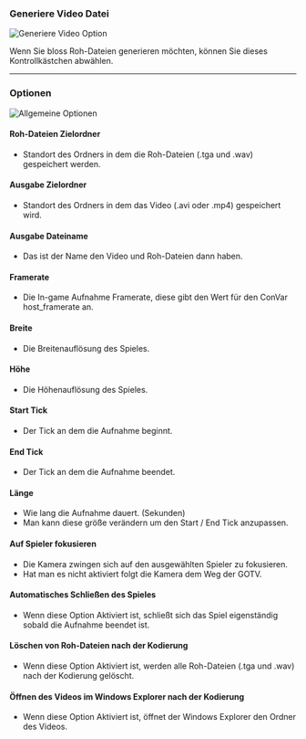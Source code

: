 ### Generiere Video Datei

![Generiere Video Option](/images/docs/movie/generate-video-options.png)

Wenn Sie bloss Roh-Dateien generieren möchten, können Sie dieses Kontrollkästchen abwählen.

---

### Optionen

![Allgemeine Optionen](/images/docs/movie/general-options.png)

#### Roh-Dateien Zielordner

- Standort des Ordners in dem die Roh-Dateien (.tga und .wav) gespeichert werden.

#### Ausgabe Zielordner

- Standort des Ordners in dem das Video (.avi oder .mp4) gespeichert wird.

#### Ausgabe Dateiname

- Das ist der Name den Video und Roh-Dateien dann haben.

#### Framerate

- Die In-game Aufnahme Framerate, diese gibt den Wert für den ConVar host_framerate an.

#### Breite

- Die Breitenauflösung des Spieles.

#### Höhe

- Die Höhenauflösung des Spieles.

#### Start Tick

- Der Tick an dem die Aufnahme beginnt.

#### End Tick

- Der Tick an dem die Aufnahme beendet.

#### Länge

- Wie lang die Aufnahme dauert. (Sekunden)
- Man kann diese größe verändern um den Start / End Tick anzupassen.

#### Auf Spieler fokusieren

- Die Kamera zwingen sich auf den ausgewählten Spieler zu fokusieren.
- Hat man es nicht aktiviert folgt die Kamera dem Weg der GOTV.

#### Automatisches Schließen des Spieles

- Wenn diese Option Aktiviert ist, schließt sich das Spiel eigenständig sobald die Aufnahme beendet ist.

#### Löschen von Roh-Dateien nach der Kodierung

- Wenn diese Option Aktiviert ist, werden alle Roh-Dateien (.tga und .wav) nach der Kodierung gelöscht.

#### Öffnen des Videos im Windows Explorer nach der Kodierung

- Wenn diese Option Aktiviert ist, öffnet der Windows Explorer den Ordner des Videos.
